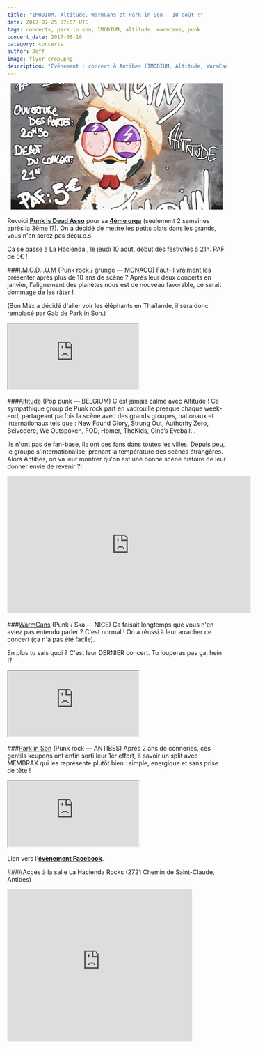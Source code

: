 ```yaml
---
title: "IMODIUM, Altitude, WarmCans et Park in Son — 10 août !"
date: 2017-07-25 07:57 UTC
tags: concerts, park in son, IMODIUM, altitude, warmcans, punk
concert_date: 2017-08-10
category: concerts
author: Jeff
image: flyer-crop.png
description: "Événement : concert à Antibes (IMODIUM, Altitude, WarmCans et Park in Son) le 10 août / PAF 5€"
---
```



[![Flyer](2017-07-25-i-m-o-d-i-u-m-altitude-warmcans-et-park-in-son-10-aout/flyer-crop.png)](2017-07-25-i-m-o-d-i-u-m-altitude-warmcans-et-park-in-son-10-aout/flyer.png)


Revoici [**Punk is Dead Asso**](https://facebook.com/punkisdeadassos) pour sa [**4ème orga**](https://www.facebook.com/events/1602994796412568) (seulement 2 semaines après la 3ème !?). On a décidé de mettre les petits plats dans les grands, vous n'en serez pas déçu.e.s.

Ça se passe à La Hacienda , le jeudi 10 août, début des festivités à 21h.
PAF de 5€ !



###[I.M.O.D.I.U.M](https://www.facebook.com/IMODIUM-80470588706/) (Punk rock / grunge — MONACO)
Faut-il vraiment les présenter après plus de 10 ans de scène ?
Après leur deux concerts en janvier, l'alignement des planètes nous est de nouveau favorable, ce serait dommage de les râter !

(Bon Max a décidé d'aller voir les éléphants en Thaïlande, il sera donc remplacé par Gab de Park in Son.)
<iframe class='bandcamp-large' src="https://bandcamp.com/EmbeddedPlayer/album=1425510613/size=large/bgcol=333333/linkcol=0f91ff/tracklist=false/artwork=small/transparent=true/" seamless><a href="https://imodium.bandcamp.com/album/un-dernier-pour-la-route">Un dernier pour la route by I.M.O.D.I.U.M</a></iframe>
<br/>

###[Altitude](https://www.facebook.com/Altitude1234/) (Pop punk — BELGIUM)
C'est jamais calme avec Altitude ! Ce sympathique group de Punk rock part en vadrouille presque chaque week-end, partageant parfois la scène avec des grands groupes, nationaux et internationaux tels que :  New Found Glory, Strung Out, Authority Zero, Belvedere, We Outspoken, FOD, Homer, TheKids, Gino’s Eyeball...

Ils n'ont pas de fan-base, ils ont des fans dans toutes les villes.
Depuis peu, le groupe s'internationalise, prenant la température des scènes étrangères.
Alors Antibes, on va leur montrer qu'on est une bonne scène histoire de leur donner envie de revenir ?!
<iframe width="560" height="315" src="https://www.youtube-nocookie.com/embed/PndkzSN_uTs?rel=0" frameborder="0" allowfullscreen></iframe>
<br/>


###[WarmCans](https://www.facebook.com/WarmCans-1614116588821883/) (Punk / Ska — NICE)
Ça faisait longtemps que vous n'en aviez pas entendu parler ? C'est normal !
On a réussi à leur arracher ce concert (ça n'a pas été facile).

En plus tu sais quoi ? C'est leur DERNIER concert. Tu louperas pas ça, hein !?
<iframe class='bandcamp-large' src="https://bandcamp.com/EmbeddedPlayer/track=51159111/size=large/bgcol=333333/linkcol=0f91ff/tracklist=false/artwork=small/transparent=true/" seamless><a href="https://warmcans.bandcamp.com/track/rape-the-police">Rape The Police by WarmCans</a></iframe>
<br/>

###[Park in Son](https://www.facebook.com/parkinsonpunk/) (Punk rock — ANTIBES)
Après 2 ans de conneries, ces gentils keupons ont enfin sorti leur 1er effort, à savoir un split avec MEMBRAX qui les représente plutôt bien : simple, energique et sans prise de tête !
<iframe class="bandcamp-large" src="https://bandcamp.com/EmbeddedPlayer/album=578129701/size=large/bgcol=333333/linkcol=0f91ff/tracklist=false/artwork=small/transparent=true/" seamless><a href="https://parkinsonpunkrock.bandcamp.com/album/membrax-park-in-son">Membrax / Park in Son by Park in Son</a></iframe>
<br/>

Lien vers l’[**évènement Facebook**](https://www.facebook.com/events/1602994796412568/).



####Accès à la salle
La Hacienda Rocks (2721 Chemin de Saint-Claude, Antibes)

<iframe width="425" height="350" frameborder="0" scrolling="no" marginheight="0" marginwidth="0" src="https://www.openstreetmap.org/export/embed.html?bbox=7.085484266281129%2C43.60144943492461%2C7.089024782180787%2C43.60322664382881&amp;layer=mapnik&amp;marker=43.602338045939184%2C7.087254524230957" class="openstreetmap"></iframe>
